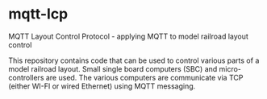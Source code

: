 # mqtt-lcp
MQTT Layout Control Protocol - applying MQTT to model railroad layout control

This repository contains code that can be used to control various parts of a model railroad layout. Small single board computers (SBC) and micro-controllers are used. The various computers are communicate via TCP (either WI-FI or wired Ethernet) using MQTT messaging. 
